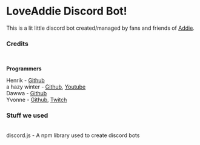 # LoveAddie Discord Bot!
This is a lit little discord bot created/managed by fans and friends of [Addie](https://twitch.tv/loveaddie).
<br>
### Credits
<br>

**Programmers**
<br>

Henrik - [Github](https://github.com/henrikvtcodes)
<br>
a hazy winter - [Github](https://github.com/ahazywinter), [Youtube](https://www.youtube.com/channel/UC5V1dBucnhGyX9C0mjeUx1Q)
<br>
Dawwa - [Github](https://github.com/dawwa1)
<br>
Yvonne - [Github](https://github.com/crytorr), [Twitch](https://twitch.tv/crytorr)

### Stuff we used
<br>
discord.js - A npm library used to create discord bots
